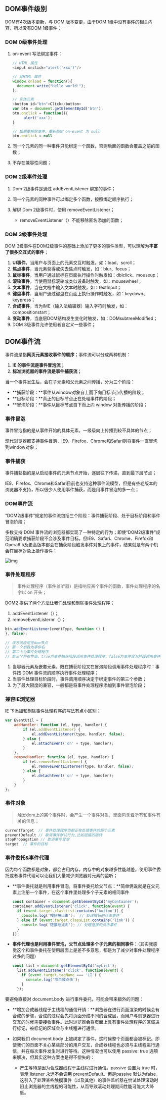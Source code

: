 ## DOM事件级别

DOM有4次版本更新，与 DOM 版本变更，由于DOM 1级中没有事件的相关内容，所以没有DOM 1级事件；

### DOM 0级事件处理

1. on-event 写法绑定事件：

   ```javascript
   // HTML 属性
   <input onclick="alert('xxx')"/>
   
   // 非HTML 属性
   window.onload = function(){
     document.write("Hello world!");
   };
   
   // 实体元素
   <button id="btn">Click</button>
   var btn = document.getElementById('btn');
   btn.onclick = function(){
        alert('xxx');
   }
   
   // 如果要解除事件，重新指定 on-event 为 null
   btn.onclick = null
   ```

2. 同一个元素的同一种事件只能绑定一个函数，否则后面的函数会覆盖之前的函数；
3. 不存在兼容性问题；

### DOM 2级事件处理

1. Dom 2级事件是通过 addEventListener 绑定的事件；
2. 同一个元素的同种事件可以绑定多个函数，按照绑定顺序执行；
3. 解绑 Dom 2级事件时，使用 removeEventListener；

   - removeEventListener（）不能移除匿名添加的函数；


### DOM 3级事件处理

DOM 3级事件在DOM2级事件的基础上添加了更多的事件类型，可以理解为**丰富了很多交互式的事件**；

1. **UI事件**，当用户与页面上的元素交互时触发，如：load、scroll；
2. **焦点事件**，当元素获得或失去焦点时触发，如：blur、focus；
3. **鼠标事件**，当用户通过鼠标在页面执行操作时触发如：dblclick、mouseup；
4. **滚轮事件**，当使用鼠标滚轮或类似设备时触发，如：mousewheel；
5. **文本事件**，当在文档中输入文本时触发，如：textInput；
6. **键盘事件**，当用户通过键盘在页面上执行操作时触发，如：keydown、keypress；
7. **合成事件**，当为IME（输入法编辑器）输入字符时触发，如：compositionstart；
8. **变动事件**，当底层DOM结构发生变化时触发，如：DOMsubtreeModified；
9. DOM 3级事件允许使用者自定义一些事件；

## DOM事件流

事件流是指**网页元素接收事件的顺序**；事件流可以分成两种机制：

1. **IE 的事件流是事件冒泡流；**
2. **标准浏览器的事件流是事件捕获流；**

当一个事件发生后，会在子元素和父元素之间传播，分为三个阶段：

- **捕获阶段：**事件从window对象自上而下向目标节点传播的阶段；
- **目标阶段：**真正的目标节点正在处理事件的阶段；
- **冒泡阶段：**事件从目标节点自下而上向 window 对象传播的阶段；

### 事件冒泡

事件冒泡指的是从事件开始的具体元素，一级级向上传播到较不具体的节点；

现代浏览器都支持事件冒泡，IE9、Firefox、Chrome和Safari则将事件一直冒泡到window对象；

### 事件捕获

事件捕获指的是从启动事件的元素节点开始，逐层往下传递，直到最下层节点；

IE9、Firefox、Chrome和Safari目前也支持这种事件流模型，但是有些老版本的浏览器不支持，所以很少人使用事件捕获，而是用事件冒泡的多一点；

### DOM事件流

“DOM2级事件”规定的事件流包括三个阶段：事件捕获阶段、处于目标阶段和事件冒泡阶段；

多数支持 DOM 事件流的浏览器都实现了一种特定的行为；即使“DOM2级事件”规范明确要求捕获阶段不会涉及事件目标，但IE9、Safari、Chrome、Firefox和Opera9.5及更高版本都会在捕获阶段触发事件对象上的事件，结果就是有两个机会在目标对象上操作事件；

![img](https://pic1.zhimg.com/80/v2-4de189d2a42b1e8c74b379e067b67578_720w.jpg)

### 事件处理程序

> 事件处理程序（事件监听器）是指响应某个事件的函数，事件处理程序的名字以 on 开头；

DOM2 提供了两个方法让我们处理和删除事件处理程序；

1. addEventListener（）；
2. removeEventListernr（）；

```javascript
btn.addEventListener(eventType, function () {
}, false);
 
// 该方法应用至dom节点
// 第一个参数为事件名
// 第二个为事件处理程序
// 第三个为布尔值，true为事件捕获阶段调用事件处理程序，false为事件冒泡阶段调用事件处理程序
```

1. 当容器元素及嵌套元素，既在捕获阶段又在冒泡阶段调用事件处理程序时：事件按 DOM 事件流的顺序执行事件处理程序；
2. 当事件处理目标阶段时，事件调用顺序决定于绑定事件的第三个参数；
3. 为了最大限度的兼容，一般都是将事件处理程序添加到事件冒泡阶段；

### 兼容IE浏览器

IE 下添加和删除事件处理程序的写法有点小区别；

```javascript
var EventUtil = {
    addHandler: function (el, type, handler) {
        if (el.addEventListener) {
            el.addEventListener(type, handler, false);
        } else {
            el.attachEvent('on' + type, handler);
        }
    },
    removeHandler: function (el, type, handler) {
        if (el.removeEventListener) {
            el.removeEventListerner(type, handler, false);
        } else {
            el.detachEvent('on' + type, handler);
        }
    }
};
```

### 事件对象

> 触发dom上的某个事件时，会产生一个事件对象，里面包含着所有和事件有关的信息；

```javascript
currentTarget  // 事件处理程序当前正在处理事件的那个元素
preventDefault // 取消事件默认行为,比如链接的跳转
stopPropagation // 取消事件冒泡
target  // 事件的目标
```

### 事件委托&事件代理

因为每个函数都是对象，都会占用内存，内存中的对象越多性能越差，使用事件委托或者事件代理可以让我们大量减少浏览器对元素的监听；

- **事件委托就是利用事件冒泡，将事件委托给父节点：**简单俩说就是在父元素上注册一个事件，在这个事件里处理多个子元素的相同事件

  ```javascript
  const container = document.getElementById('myContainer');
  container.addEventListener('click', function(event) {
    if (event.target.classList.contains('button')) {
      console.log('按钮被点击');  // 处理按钮的点击事件
    } else if (event.target.classList.contains('link')) {
      console.log('链接被点击'); // 处理连接的点击事件
    }
  });
  ```

- **事件代理也是利用事件冒泡，父节点处理多个子元素的相同事件**：（其实我感觉这个和事件委托在使用层面上是差不多意思，都是为了减少对事件处理程序过多的问题）

  ```javascript
  const list = document.getElementById('myList');
    list.addEventListener('click', function(event) {
      if (event.target.tagName === 'LI') {
        console.log('项目被点击');
      }
    });
  ```


要避免直接对 document.body 进行事件委托，可能会带来额外的问题：

- **增加合成器线程于主线程的通信开销：**浏览器在进行页面渲染的时候会有合成的步骤，合成的过程会先将页面分成不同的合成层，而用户与浏览器进行交互的时候需要接收事件。此时浏览器会将页面上具有事件处理程序的区域进行标记，被标记的区域会与主线程进行通信。

- 如果我们  document.body 上被绑定了事件，这时候整个页面都会被标记。即使我们的页面不关心某些部分的用户交互，合成器线程也必须与主线程进行通信，并在每次事件发生时进行等待。这种情况也可以使用 passive: true 选项来解决，但其实这种方案也是得不偿失的：

  - 产生等待是因为合成器线程于主线程进行通信。passive 设置为 true 时，表示 listener 永远不会调用 preventDefault。但是passive 默认为false，这引入了处理某些触摸事件（以及其他）的事件监听器在尝试处理滚动时阻止浏览器的主线程的可能性，从而导致滚动处理期间性能可能大大降低。


